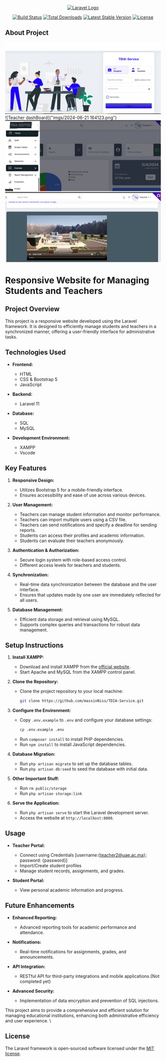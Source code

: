 <p align="center"><a href="https://laravel.com" target="_blank"><img src="https://raw.githubusercontent.com/laravel/art/master/logo-lockup/5%20SVG/2%20CMYK/1%20Full%20Color/laravel-logolockup-cmyk-red.svg" width="400" alt="Laravel Logo"></a></p>

<p align="center">
<a href="https://github.com/laravel/framework/actions"><img src="https://github.com/laravel/framework/workflows/tests/badge.svg" alt="Build Status"></a>
<a href="https://packagist.org/packages/laravel/framework"><img src="https://img.shields.io/packagist/dt/laravel/framework" alt="Total Downloads"></a>
<a href="https://packagist.org/packages/laravel/framework"><img src="https://img.shields.io/packagist/v/laravel/framework" alt="Latest Stable Version"></a>
<a href="https://packagist.org/packages/laravel/framework"><img src="https://img.shields.io/packagist/l/laravel/framework" alt="License"></a>
</p>

## About Project

![Login Page](imgs/login.png)
![Teacher dashBoard]("imgs/2024-06-21 164123.png")
![Teacher Side-Bar](imgs/side-bar.png)
![About-our-school](imgs/ensa-h.png)


# Responsive Website for Managing Students and Teachers

## Project Overview
This project is a responsive website developed using the Laravel framework. It is designed to efficiently manage students and teachers in a synchronized manner, offering a user-friendly interface for administrative tasks.

## Technologies Used
- **Frontend:**
  - HTML
  - CSS & Bootstrap 5
  - JavaScript

- **Backend:**
  - Laravel 11

- **Database:**
  - SQL
  - MySQL

- **Development Environment:**
  - XAMPP
  - Vscode

## Key Features
1. **Responsive Design:**
   - Utilizes Bootstrap 5 for a mobile-friendly interface.
   - Ensures accessibility and ease of use across various devices.

2. **User Management:**
   - Teachers can manage student information and monitor performance.
   - Teachers can import multiple users using a CSV file.
   - Teachers can send notifications and specify a deadline for sending reports.
   - Students can access their profiles and academic information.
   - Students can evaluate their teachers anonymously.

3. **Authentication & Authorization:**
   - Secure login system with role-based access control.
   - Different access levels for teachers and students.

4. **Synchronization:**
   - Real-time data synchronization between the database and the user interface.
   - Ensures that updates made by one user are immediately reflected for all users.

5. **Database Management:**
   - Efficient data storage and retrieval using MySQL.
   - Supports complex queries and transactions for robust data management.

## Setup Instructions
1. **Install XAMPP:**
   - Download and install XAMPP from the [official website](https://www.apachefriends.org/index.html).
   - Start Apache and MySQL from the XAMPP control panel.

2. **Clone the Repository:**
   - Clone the project repository to your local machine:
     ```bash
     git clone https://github.com/massinNiss/TDIA-Service.git
     ```

3. **Configure the Environment:**
   - Copy `.env.example` to `.env` and configure your database settings:
     ```bash
     cp .env.example .env
     ```
   - Run `composer install` to install PHP dependencies.
   - Run `npm install` to install JavaScript dependencies.

5. **Database Migration:**
   - Run `php artisan migrate` to set up the database tables.
   - Run `php artisan db:seed` to seed the database with initial data.

6. **Other Important Stuff:**
   - Run `rm public/storage`
   - Run `php artisan storage:link`

7. **Serve the Application:**
   - Run `php artisan serve` to start the Laravel development server.
   - Access the website at `http://localhost:8000`.

## Usage

- **Teacher Portal:**
  - Connect using Credentials  [username:{teacher2@uae.ac.ma}; password: {password}]
  - Import/Create student profiles
  - Manage student records, assignments, and grades.

- **Student Portal:**
  - View personal academic information and progress.

## Future Enhancements
- **Enhanced Reporting:**
  - Advanced reporting tools for academic performance and attendance.

- **Notifications:**
  - Real-time notifications for assignments, grades, and announcements.

- **API Integration:**
  - RESTful API for third-party integrations and mobile applications.{Not completed yet}

- **Advanced Security:**
  - Implementation of data encryption and prevention of SQL injections.

This project aims to provide a comprehensive and efficient solution for managing educational institutions, enhancing both administrative efficiency and user experience.
\
## License

The Laravel framework is open-sourced software licensed under the [MIT license](https://opensource.org/licenses/MIT).
